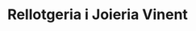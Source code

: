 ---
title: "Rellotgeria i Joieria Vinent"
url: /alaior/rellotgeria-i-joieria-vinent/
shop: Schmuck
---
